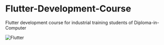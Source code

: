 # Flutter-Development-Course
Flutter development course for industrial training students of Diploma-in-Computer

![Flutter](https://www.mindinventory.com/blog/wp-content/uploads/2022/05/flutter-3.png)
